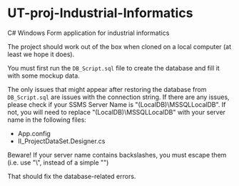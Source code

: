 # UT-proj-Industrial-Informatics
C# Windows Form application for industrial informatics

The project should work out of the box when cloned on a local computer (at least we hope it does).

You must first run the `DB_Script.sql` file to create the database and fill it with some mockup data.

The only issues that might appear after restoring the database from `DB_Script.sql` are issues with the connection string. 
If there are any issues, please check if your SSMS Server Name is "(LocalDB)\MSSQLLocalDB". If not, you will need to replace "(LocalDB)\\MSSQLLocalDB" with your server name in the following files:
- App.config
- II_ProjectDataSet.Designer.cs

Beware! If your server name contains backslashes, you must escape them (i.e. use "\\", instead of a simple "\")

That should fix the database-related errors.
